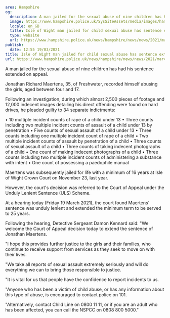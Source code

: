 ```yaml
area: Hampshire
og:
  description: A man jailed for the sexual abuse of nine children has had his sentence extended on appeal.
  image: https://www.hampshire.police.uk/SysSiteAssets/media/images/hampshire/news/2021/march/maertens-court-result.png?crop=(4,0,931,488)&amp;w=600&amp;h=300&amp;scale=both
  locale: en_GB
  title: Isle of Wight man jailed for child sexual abuse has sentence extended
  type: website
  url: https://www.hampshire.police.uk/news/hampshire/news/news/2021/march/isle-of-wight-man-jailed-for-child-sexual-abuse-has-sentence-extended/
publish:
  date: 12:55 19/03/2021
title: Isle of Wight man jailed for child sexual abuse has sentence extended | Hampshire Constabulary
url: https://www.hampshire.police.uk/news/hampshire/news/news/2021/march/isle-of-wight-man-jailed-for-child-sexual-abuse-has-sentence-extended/
```

A man jailed for the sexual abuse of nine children has had his sentence extended on appeal.

Jonathan Richard Maertens, 35, of Freshwater, recorded himself abusing the girls, aged between four and 17.

Following an investigation, during which almost 2,500 pieces of footage and 12,000 indecent images detailing his direct offending were found on hard drives, he pleaded guilty to 34 separate indictments:

• 10 multiple incident counts of rape of a child under 13
• Three counts including two multiple incident counts of assault of a child under 13 by penetration
• Five counts of sexual assault of a child under 13
• Three counts including one multiple incident count of rape of a child
• Two multiple incident counts of assault by penetration of a child
• Three counts of sexual assault of a child
• Three counts of taking indecent photographs of a child
• One count of making indecent photographs of a child
• Three counts including two multiple incident counts of administering a substance with intent
• One count of possessing a paedophile manual

Maertens was subsequently jailed for life with a minimum of 16 years at Isle of Wight Crown Court on November 23, last year.

However, the court's decision was referred to the Court of Appeal under the Unduly Lenient Sentence (ULS) Scheme.

At a hearing today (Friday 19 March 2021), the court found Maertens' sentence was unduly lenient and extended the minimum term to be served to 25 years.

Following the hearing, Detective Sergeant Damon Kennard said: "We welcome the Court of Appeal decision today to extend the sentence of Jonathan Maertens.

"I hope this provides further justice to the girls and their families, who continue to receive support from services as they seek to move on with their lives.

"We take all reports of sexual assault extremely seriously and will do everything we can to bring those responsible to justice.

"It is vital for us that people have the confidence to report incidents to us.

"Anyone who has been a victim of child abuse, or has any information about this type of abuse, is encouraged to contact police on 101.

"Alternatively, contact Child Line on 0800 11 11, or if you are an adult who has been affected, you can call the NSPCC on 0808 800 5000."
